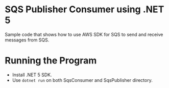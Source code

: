 # SQS Publisher Consumer using .NET 5
Sample code that shows how to use AWS SDK for SQS to send and receive messages from SQS.

# Running the Program
- Install .NET 5 SDK.
- Use `dotnet run` on both SqsConsumer and SqsPublisher directory.